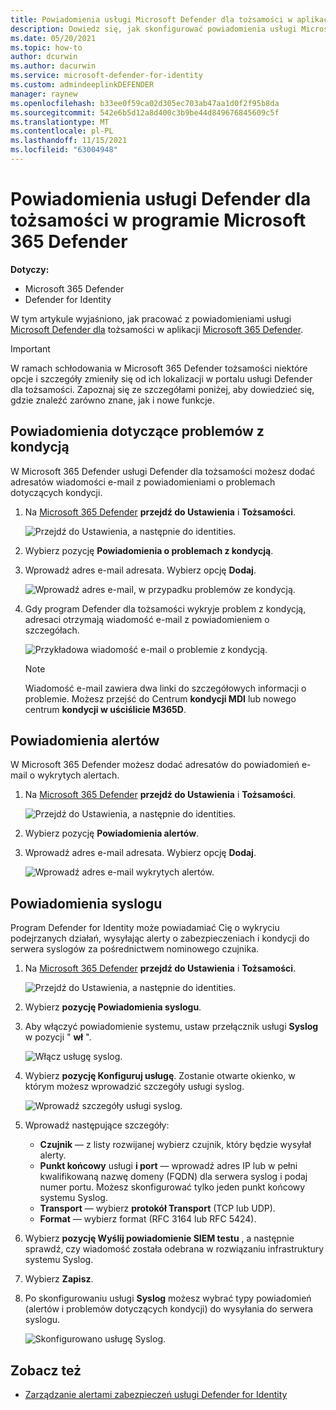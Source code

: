 ```yaml
---
title: Powiadomienia usługi Microsoft Defender dla tożsamości w aplikacji Microsoft 365 Defender
description: Dowiedz się, jak skonfigurować powiadomienia usługi Microsoft Defender dla tożsamości w aplikacji Microsoft 365 Defender.
ms.date: 05/20/2021
ms.topic: how-to
author: dcurwin
ms.author: dacurwin
ms.service: microsoft-defender-for-identity
ms.custom: admindeeplinkDEFENDER
manager: raynew
ms.openlocfilehash: b33ee0f59ca02d305ec703ab47aa1d0f2f95b8da
ms.sourcegitcommit: 542e6b5d12a8d400c3b9be44d849676845609c5f
ms.translationtype: MT
ms.contentlocale: pl-PL
ms.lasthandoff: 11/15/2021
ms.locfileid: "63004948"
---
```

# <a name="defender-for-identity-notifications-in-microsoft-365-defender"></a>Powiadomienia usługi Defender dla tożsamości w programie Microsoft 365 Defender

**Dotyczy:**

- Microsoft 365 Defender
- Defender for Identity

W tym artykule wyjaśniono, jak pracować z powiadomieniami usługi [Microsoft Defender dla](/defender-for-identity) tożsamości w aplikacji [Microsoft 365 Defender](/microsoft-365/security/defender/overview-security-center).

> [!IMPORTANT]
> W ramach schłodowania w Microsoft 365 Defender tożsamości niektóre opcje i szczegóły zmieniły się od ich lokalizacji w portalu usługi Defender dla tożsamości. Zapoznaj się ze szczegółami poniżej, aby dowiedzieć się, gdzie znaleźć zarówno znane, jak i nowe funkcje.

## <a name="health-issues-notifications"></a>Powiadomienia dotyczące problemów z kondycją

W Microsoft 365 Defender usługi Defender dla tożsamości możesz dodać adresatów wiadomości e-mail z powiadomieniami o problemach dotyczących kondycji.

1. Na <a href="https://go.microsoft.com/fwlink/p/?linkid=2077139" target="_blank">Microsoft 365 Defender</a> **przejdź do Ustawienia** i **Tożsamości**.

    ![Przejdź do Ustawienia, a następnie do identities.](../../media/defender-identity/settings-identities.png)

1. Wybierz pozycję **Powiadomienia o problemach z kondycją**.

1. Wprowadź adres e-mail adresata. Wybierz opcję **Dodaj**.

    ![Wprowadź adres e-mail, w przypadku problemów ze kondycją.](../../media/defender-identity/health-email-recipient.png)

1. Gdy program Defender dla tożsamości wykryje problem z kondycją, adresaci otrzymają wiadomość e-mail z powiadomieniem o szczegółach.

    ![Przykładowa wiadomość e-mail o problemie z kondycją.](../../media/defender-identity/health-email.png)

    > [!NOTE]
    > Wiadomość e-mail zawiera dwa linki do szczegółowych informacji o problemie. Możesz przejść do Centrum **kondycji MDI** lub nowego centrum **kondycji w uściślicie M365D**.

## <a name="alert-notifications"></a>Powiadomienia alertów

W Microsoft 365 Defender możesz dodać adresatów do powiadomień e-mail o wykrytych alertach.

1. Na <a href="https://go.microsoft.com/fwlink/p/?linkid=2077139" target="_blank">Microsoft 365 Defender</a> **przejdź do Ustawienia** i **Tożsamości**.

    ![Przejdź do Ustawienia, a następnie do identities.](../../media/defender-identity/settings-identities.png)

1. Wybierz pozycję **Powiadomienia alertów**.

1. Wprowadź adres e-mail adresata. Wybierz opcję **Dodaj**.

    ![Wprowadź adres e-mail wykrytych alertów.](../../media/defender-identity/alert-email-recipient.png)

## <a name="syslog-notifications"></a>Powiadomienia syslogu

Program Defender for Identity może powiadamiać Cię o wykryciu podejrzanych działań, wysyłając alerty o zabezpieczeniach i kondycji do serwera syslogów za pośrednictwem nominowego czujnika.

1. Na <a href="https://go.microsoft.com/fwlink/p/?linkid=2077139" target="_blank">Microsoft 365 Defender</a> **przejdź do Ustawienia** i **Tożsamości**.

    ![Przejdź do Ustawienia, a następnie do identities.](../../media/defender-identity/settings-identities.png)

1. Wybierz **pozycję Powiadomienia syslogu**.

1. Aby włączyć powiadomienie systemu, ustaw przełącznik usługi **Syslog** w pozycji " **wł** ".

    ![Włącz usługę syslog.](../../media/defender-identity/syslog-service.png)

1. Wybierz **pozycję Konfiguruj usługę**. Zostanie otwarte okienko, w którym możesz wprowadzić szczegóły usługi syslog.

    ![Wprowadź szczegóły usługi syslog.](../../media/defender-identity/syslog-sensor.png)

1. Wprowadź następujące szczegóły:

    - **Czujnik** — z listy rozwijanej wybierz czujnik, który będzie wysyłał alerty.
    - **Punkt końcowy** usługi **i port** — wprowadź adres IP lub w pełni kwalifikowaną nazwę domeny (FQDN) dla serwera syslog i podaj numer portu. Możesz skonfigurować tylko jeden punkt końcowy systemu Syslog.
    - **Transport** — wybierz **protokół Transport** (TCP lub UDP).
    - **Format** — wybierz format (RFC 3164 lub RFC 5424).

1. Wybierz **pozycję Wyślij powiadomienie SIEM testu** , a następnie sprawdź, czy wiadomość została odebrana w rozwiązaniu infrastruktury systemu Syslog.

1. Wybierz **Zapisz**.

1. Po skonfigurowaniu usługi **Syslog** możesz wybrać typy powiadomień (alertów i problemów dotyczących kondycji) do wysyłania do serwera syslogu.

    ![Skonfigurowano usługę Syslog.](../../media/defender-identity/syslog-configured.png)

## <a name="see-also"></a>Zobacz też

- [Zarządzanie alertami zabezpieczeń usługi Defender for Identity](manage-security-alerts.md)
